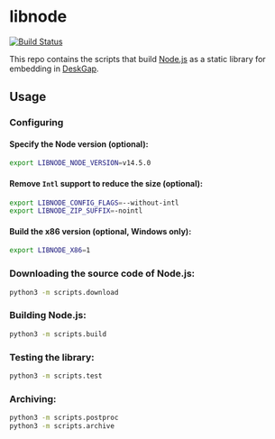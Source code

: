 # libnode 

[![Build Status](https://dev.azure.com/patr0nus/libnode/_apis/build/status/libnode-ci?branchName=master)](https://dev.azure.com/patr0nus/libnode/_build/latest?definitionId=1&branchName=master)

This repo contains the scripts that build [Node.js](http://nodejs.org/) as a static library for embedding in [DeskGap](https://deskgap.com/).

## Usage

### Configuring

#### Specify the Node version (optional):
```sh
export LIBNODE_NODE_VERSION=v14.5.0
```

#### Remove `Intl` support to reduce the size (optional):
```sh
export LIBNODE_CONFIG_FLAGS=--without-intl
export LIBNODE_ZIP_SUFFIX=-nointl
```

#### Build the x86 version (optional, Windows only):
```sh
export LIBNODE_X86=1
```

### Downloading the source code of Node.js:
```sh
python3 -m scripts.download
```

### Building Node.js:
```sh
python3 -m scripts.build
```

### Testing the library:
```sh
python3 -m scripts.test
```

### Archiving:
```sh
python3 -m scripts.postproc
python3 -m scripts.archive
```

